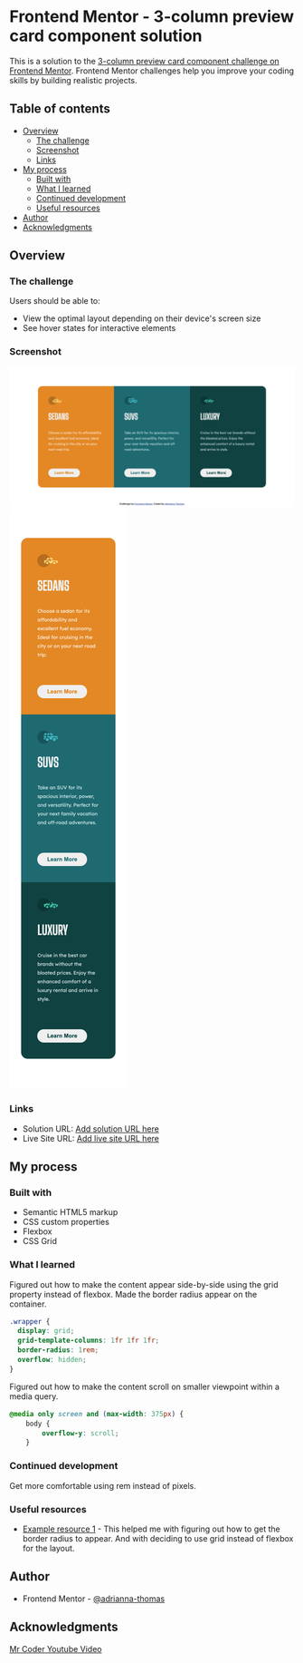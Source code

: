 # Frontend Mentor - 3-column preview card component solution

This is a solution to the [3-column preview card component challenge on Frontend Mentor](https://www.frontendmentor.io/challenges/3column-preview-card-component-pH92eAR2-). Frontend Mentor challenges help you improve your coding skills by building realistic projects.

## Table of contents

- [Overview](#overview)
  - [The challenge](#the-challenge)
  - [Screenshot](#screenshot)
  - [Links](#links)
- [My process](#my-process)
  - [Built with](#built-with)
  - [What I learned](#what-i-learned)
  - [Continued development](#continued-development)
  - [Useful resources](#useful-resources)
- [Author](#author)
- [Acknowledgments](#acknowledgments)

## Overview

### The challenge

Users should be able to:

- View the optimal layout depending on their device's screen size
- See hover states for interactive elements

### Screenshot

![](./images/screenshot-desktop.png)
![](./images/screenshot-mobile.png)

### Links

- Solution URL: [Add solution URL here](https://your-solution-url.com)
- Live Site URL: [Add live site URL here](https://your-live-site-url.com)

## My process

### Built with

- Semantic HTML5 markup
- CSS custom properties
- Flexbox
- CSS Grid

### What I learned

Figured out how to make the content appear side-by-side using the grid property instead of flexbox. Made the border radius appear on the container.

```css
.wrapper {
  display: grid;
  grid-template-columns: 1fr 1fr 1fr;
  border-radius: 1rem;
  overflow: hidden;
}
```

Figured out how to make the content scroll on smaller viewpoint within a media query.

```css
@media only screen and (max-width: 375px) {
    body {
        overflow-y: scroll;
    }
```

### Continued development

Get more comfortable using rem instead of pixels.

### Useful resources

- [Example resource 1](https://www.youtube.com/watch?v=5DAvEEKfTEE&ab_channel=MrCoder) - This helped me with figuring out how to get the border radius to appear. And with deciding to use grid instead of flexbox for the layout.

## Author

- Frontend Mentor - [@adrianna-thomas](https://www.frontendmentor.io/profile/adrianna-thomas)

## Acknowledgments

[Mr Coder Youtube Video](https://www.youtube.com/watch?v=5DAvEEKfTEE&ab_channel=MrCoder)
